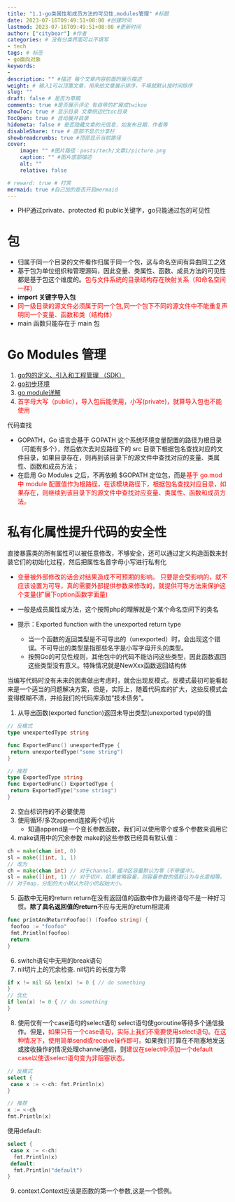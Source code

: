 ```yaml
---
title: "1.1-go类属性和成员方法的可见性,modules管理" #标题
date: 2023-07-16T09:49:51+08:00 #创建时间
lastmod: 2023-07-16T09:49:51+08:00 #更新时间
author: ["citybear"] #作者
categories: # 没有分类界面可以不填写
- tech
tags: # 标签
- go面向对象
keywords: 
- 
description: "" #描述 每个文章内容前面的展示描述
weight: # 输入1可以顶置文章，用来给文章展示排序，不填就默认按时间排序
slug: ""
draft: false # 是否为草稿
comments: true #是否展示评论 有自带的扩展成twikoo
showToc: true # 显示目录 文章侧边栏toc目录
TocOpen: true # 自动展开目录
hidemeta: false # 是否隐藏文章的元信息，如发布日期、作者等
disableShare: true # 底部不显示分享栏
showbreadcrumbs: true #顶部显示当前路径
cover:
    image: "" #图片路径：posts/tech/文章1/picture.png
    caption: "" #图片底部描述
    alt: ""
    relative: false

# reward: true # 打赏
mermaid: true #自己加的是否开启mermaid
---
```


- PHP通过private、protected 和 public关键字，go只能通过包的可见性
  
# 包
- 归属于同一个目录的文件看作归属于同一个包，这与命名空间有异曲同工之效
- 基于包为单位组织和管理源码，因此变量、类属性、函数、成员方法的可见性都是基于包这个维度的。<font color="red">包与文件系统的目录结构存在映射关系（和命名空间一样）</font>
- **import 关键字导入包**
- <font color="red">同一级目录的源文件必须属于同一个包,同一个包下不同的源文件中不能重复声明同一个变量、函数和类（结构体）</font>
- main 函数只能存在于 main 包
  
# Go Modules 管理
1. [go包的定义、引入和工程管理 （SDK）](https://note.youdao.com/s/ECyr1YWr)
2. [go初步环境](https://note.youdao.com/s/DODbY44c)
3. [go module详解](https://note.youdao.com/s/apaI6t6y)
4. <font color="red">首字母大写（public），导入包后能使用，小写(private)，就算导入包也不能使用</font>

代码查找
- GOPATH，Go 语言会基于 GOPATH 这个系统环境变量配置的路径为根目录（可能有多个），然后依次去对应路径下的 src 目录下根据包名查找对应的文件目录，如果目录存在，则再到该目录下的源文件中查找对应的变量、类属性、函数和成员方法；
- 在启用 Go Modules 之后，不再依赖 $GOPATH 定位包，而是<font color="red">基于 go.mod 中 module 配置值作为根路径，在该模块路径下，根据包名查找对应目录，如果存在，则继续到该目录下的源文件中查找对应变量、类属性、函数和成员方法。</font>

# 私有化属性提升代码的安全性
直接暴露类的所有属性可以被任意修改，不够安全，还可以通过定义构造函数来封装它们的初始化过程，然后把属性名首字母小写进行私有化
- <font color="red">变量被外部修改的话会对结果造成不可预期的影响。 只要是会受影响的，就不应该设置为可导，真的需要外部提供参数来修改的，就提供可导方法来保护这个变量(扩展下option函数字面量)</font>

- 一般是成员属性或方法，这个按照php的理解就是个某个命名空间下的类名
- 提示：Exported function with the unexported return type
  - 当一个函数的返回类型是不可导出的（unexported）时，会出现这个错误。不可导出的类型是指那些名字是小写字母开头的类型。
  - 按照Go的可见性规则，其他包中的代码不能访问这些类型，因此函数返回这些类型没有意义。特殊情况就是NewXxx函数返回结构体


当编写代码时没有未来的因素做出考虑时，就会出现反模式。反模式最初可能看起来是一个适当的问题解决方案，但是，实际上，随着代码库的扩大，这些反模式会变得模糊不清，并给我们的代码库添加“技术债务”。
1. 从导出函数(exported function)返回未导出类型(unexported type)的值
``` go
// 反模式
type unexportedType string

func ExportedFunc() unexportedType { 
 return unexportedType("some string")
} 

// 推荐
type ExportedType string
func ExportedFunc() ExportedType { 
 return ExportedType("some string")
}
```
2. 空白标识符的不必要使用
3. 使用循环/多次append连接两个切片
   - 知道append是一个变长参数函数，我们可以使用零个或多个参数来调用它
4. make调用中的冗余参数
make的这些参数已经具有默认值：
``` go
ch = make(chan int, 0)
sl = make([]int, 1, 1)
// 改为
ch = make(chan int) // 对于channel，缓冲区容量默认为零（不带缓冲）。
sl = make([]int, 1) // 对于切片，如果省略容量，则容量参数的值默认为与长度相等。
// 对于map，分配的大小默认为较小的起始大小。
```
5. 函数中无用的return
return在没有返回值的函数中作为最终语句不是一种好习惯。**除了具名返回值的return**不应与无用的return相混淆
``` go
func printAndReturnFoofoo() (foofoo string) { 
 foofoo := "foofoo" 
 fmt.Println(foofoo) 
 return
}
```
6. switch语句中无用的break语句
7. nil切片上的冗余检查. nil切片的长度为零
``` go
if x != nil && len(x) != 0 { // do something
}
// 优化 
if len(x) != 0 { // do something
}
```
8. 使用仅有一个case语句的select语句
select语句使goroutine等待多个通信操作。但是，<font color="red">如果只有一个case语句，实际上我们不需要使用select语句。在这种情况下，使用简单send或receive操作即可。</font>如果我们打算在不阻塞地发送或接收操作的情况处理channel通信，则<font color="red">建议在select中添加一个default case以使该select语句变为非阻塞状态。</font>
``` go
// 反模式
select {
 case x := <-ch: fmt.Println(x)
} 

// 推荐
x := <-ch
fmt.Println(x)
```
使用default:
``` go
select {
 case x := <-ch: 
  fmt.Println(x)
 default: 
  fmt.Println("default")
}
```
9. context.Context应该是函数的第一个参数,这是一个惯例。